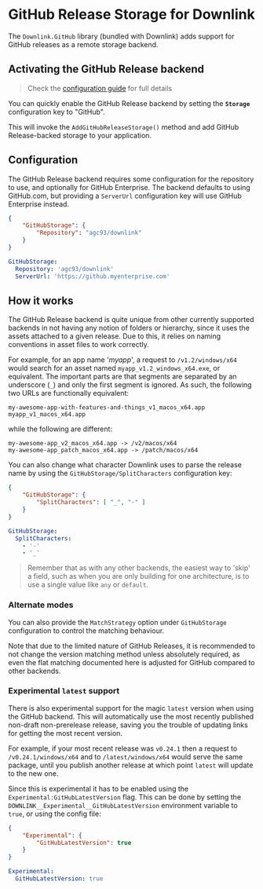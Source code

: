 # GitHub Release Storage for Downlink

The `Downlink.GitHub` library (bundled with Downlink) adds support for GitHub releases as a remote storage backend.

## Activating the GitHub Release backend

> Check the [configuration guide](./configuration.md) for full details

You can quickly enable the GitHub Release backend by setting the **`Storage`** configuration key to "GitHub".

This will invoke the `AddGitHubReleaseStorage()` method and add GitHub Release-backed storage to your application.

## Configuration

The GitHub Release backend requires some configuration for the repository to use, and optionally for GitHub Enterprise. The backend defaults to using GitHub.com, but providing a `ServerUrl` configuration key will use GitHub Enterprise instead.

```json
{
    "GitHubStorage": {
        "Repository": "agc93/downlink"
    }
}
```

```yaml
GitHubStorage:
  Repository: 'agc93/downlink'
  ServerUrl: 'https://github.myenterprise.com'
```

## How it works

The GitHub Release backend is quite unique from other currently supported backends in not having any notion of folders or hierarchy, since it uses the assets attached to a given release. Due to this, it relies on naming conventions in asset files to work correctly.

For example, for an app name '*myapp*', a request to `/v1.2/windows/x64` would search for an asset named `myapp_v1.2_windows_x64.exe`, or equivalent. The important parts are that segments are separated by an underscore (`_`) and only the first segment is ignored. As such, the following two URLs are functionally equivalent:

```text
my-awesome-app-with-features-and-things_v1_macos_x64.app
myapp_v1_macos_x64.app
```

while the following are different:

```text
my-awesome-app_v2_macos_x64.app -> /v2/macos/x64
my-awesome-app_patch_macos_x64.app -> /patch/macos/x64
```

You can also change what character Downlink uses to parse the release name by using the `GitHubStorage/SplitCharacters` configuration key:

```json
{
    "GitHubStorage": {
        "SplitCharacters": [ "_", "-" ]
    }
}
```

```yaml
GitHubStorage:
  SplitCharacters:
    - '-'
    - '_'
```

> Remember that as with any other backends, the easiest way to 'skip' a field, such as when you are only building for one architecture, is to use a single value like `any` or `default`.

### Alternate modes

You can also provide the `MatchStrategy` option under `GitHubStorage` configuration to control the matching behaviour.

Note that due to the limited nature of GitHub Releases, it is recommended to not change the version matching method unless absolutely required, as even the flat matching documented here is adjusted for GitHub compared to other backends.

### Experimental `latest` support

There is also experimental support for the magic `latest` version when using the GitHub backend. This will automatically use the most recently published non-draft non-prerelease release, saving you the trouble of updating links for getting the most recent version.

For example, if your most recent release was `v0.24.1` then a request to `/v0.24.1/windows/x64` and to `/latest/windows/x64` would serve the same package, until you publish another release at which point `latest` will update to the new one.

Since this is experimental it has to be enabled using the `Experimental:GitHubLatestVersion` flag. This can be done by setting the `DOWNLINK__Experimental__GitHubLatestVersion` environment variable to `true`, or using the config file:

```json
{
    "Experimental": {
        "GitHubLatestVersion": true
    }
}
```

```yaml
Experimental:
  GitHubLatestVersion: true
```
